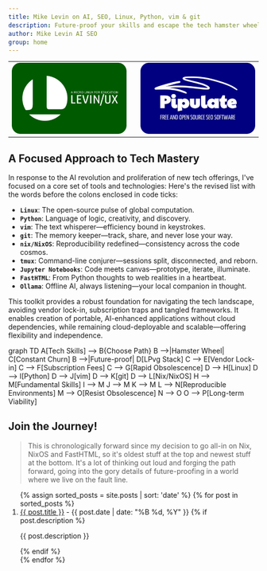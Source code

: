 ```yaml
---
title: Mike Levin on AI, SEO, Linux, Python, vim & git
description: Future-proof your skills and escape the tech hamster wheel with Linux, Python, vim & git (LPvg) including NixOS, Jupyter, FastHTML and an AI stack to resist obsolescence.
author: Mike Levin AI SEO
group: home
---
```


<table class="logos">
<tr>
<td class="hplg"><img src="/assets/logo/Levinux.PNG" border=0 /></td>
<td> </td>
<td class="hplg"><img src="/assets/logo/Pipulate.PNG" border=0 /></td>
</tr>
<tr>

<!--
<td class="hptd"><b><a href="/levinux/">A Micro Linux For Your
Education</a></b><br />Dispel the fear of Linux command-line with Levinux, the
Gom Jabbar of Linux. 20 MB and no install!</td>

<td style="background: black;">&nbsp;</td>

<td class="hptd"><b><a href="/pipulate/">Pipulate Free & Open Source
SEO</a></b><br />Follow along as I re-implement my SEO software for the new AI
reality, including LLM-assisted crawls.</td>
-->

</tr>
</table>

## A Focused Approach to Tech Mastery

In response to the AI revolution and proliferation of new tech offerings, I've focused on a core set of tools and technologies:
Here's the revised list with the words before the colons enclosed in code ticks:

- **`Linux`**: The open-source pulse of global computation.
- **`Python`**: Language of logic, creativity, and discovery.
- **`vim`**: The text whisperer—efficiency bound in keystrokes.
- **`git`**: The memory keeper—track, share, and never lose your way.
- **`nix/NixOS`**: Reproducibility redefined—consistency across the code cosmos.
- **`tmux`**: Command-line conjurer—sessions split, disconnected, and reborn.
- **`Jupyter Notebooks`**: Code meets canvas—prototype, iterate, illuminate.
- **`FastHTML`**: From Python thoughts to web realities in a heartbeat.
- **`Ollama`**: Offline AI, always listening—your local companion in thought.

This toolkit provides a robust foundation for navigating the tech landscape,
avoiding vendor lock-in, subscription traps and tangled frameworks. It enables
creation of portable, AI-enhanced applications without cloud dependencies, while
remaining cloud-deployable and scalable—offering flexibility and independence.

<div class="mermaid">
graph TD
    A[Tech Skills] --> B{Choose Path}
    B -->|Hamster Wheel| C[Constant Churn]
    B -->|Future-proof| D[LPvg Stack]
    C --> E[Vendor Lock-in]
    C --> F[Subscription Fees]
    C --> G[Rapid Obsolescence]
    D --> H[Linux]
    D --> I[Python]
    D --> J[vim]
    D --> K[git]
    D --> L[Nix/NixOS]
    H --> M[Fundamental Skills]
    I --> M
    J --> M
    K --> M
    L --> N[Reproducible Environments]
    M --> O[Resist Obsolescence]
    N --> O
    O --> P[Long-term Viability]
</div>

## Join the Journey!

> This is chronologically forward since my decision to go all-in on Nix, NixOS
> and FastHTML, so it's oldest stuff at the top and newest stuff at the bottom.
> It's a lot of thinking out loud and forging the path forward, going into the
> gory details of future-proofing in a world where we live on the fault line.

<ol>
  {% assign sorted_posts = site.posts | sort: 'date' %}
  {% for post in sorted_posts %}
    <li>
      <a href="{{ post.url }}">{{ post.title }}</a>
      - <span>{{ post.date | date: "%B %d, %Y" }}</span>
      {% if post.description %}
        <p>{{ post.description }}</p>
      {% endif %}
    </li>
  {% endfor %}
</ol>

